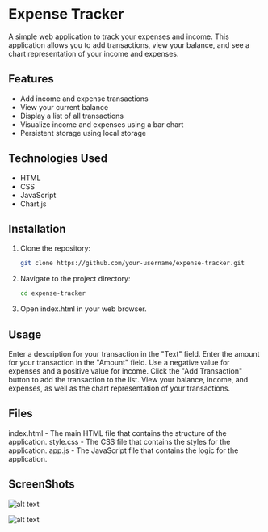 # Expense Tracker

A simple web application to track your expenses and income. This application allows you to add transactions, view your balance, and see a chart representation of your income and expenses.

## Features

- Add income and expense transactions
- View your current balance
- Display a list of all transactions
- Visualize income and expenses using a bar chart
- Persistent storage using local storage

## Technologies Used

- HTML
- CSS
- JavaScript
- Chart.js

## Installation

1. Clone the repository:
   ```sh
   git clone https://github.com/your-username/expense-tracker.git

2. Navigate to the project directory:
    ```sh
    cd expense-tracker
3. Open index.html in your web browser.

## Usage
Enter a description for your transaction in the "Text" field.
Enter the amount for your transaction in the "Amount" field. Use a negative value for expenses and a positive value for income.
Click the "Add Transaction" button to add the transaction to the list.
View your balance, income, and expenses, as well as the chart representation of your transactions.

## Files
index.html - The main HTML file that contains the structure of the application.
style.css - The CSS file that contains the styles for the application.
app.js - The JavaScript file that contains the logic for the application.

## ScreenShots
![alt text](image.png)

![alt text](image-2.png)

